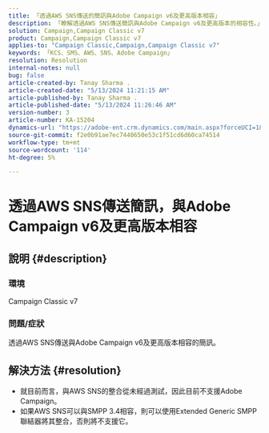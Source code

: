 ```yaml
---
title: 「透過AWS SNS傳送的簡訊與Adobe Campaign v6及更高版本相容」
description: 「瞭解透過AWS SNS傳送簡訊與Adobe Campaign v6及更高版本的相容性。」
solution: Campaign,Campaign Classic v7
product: Campaign,Campaign Classic v7
applies-to: "Campaign Classic,Campaign,Campaign Classic v7"
keywords: 「KCS、SMS、AWS、SNS、Adobe Campaign」
resolution: Resolution
internal-notes: null
bug: false
article-created-by: Tanay Sharma .
article-created-date: "5/13/2024 11:21:15 AM"
article-published-by: Tanay Sharma .
article-published-date: "5/13/2024 11:26:46 AM"
version-number: 3
article-number: KA-15204
dynamics-url: "https://adobe-ent.crm.dynamics.com/main.aspx?forceUCI=1&pagetype=entityrecord&etn=knowledgearticle&id=551818e7-1a11-ef11-9f8a-6045bd02b206"
source-git-commit: f2e0b91ae7ec7440650e53c1f51cd6d60ca74514
workflow-type: tm+mt
source-wordcount: '114'
ht-degree: 5%

---
```


# 透過AWS SNS傳送簡訊，與Adobe Campaign v6及更高版本相容

## 說明 {#description}


### 環境

Campaign Classic v7

### 問題/症狀

透過AWS SNS傳送與Adobe Campaign v6及更高版本相容的簡訊。


## 解決方法 {#resolution}


- 就目前而言，與AWS SNS的整合從未經過測試，因此目前不支援Adobe Campaign。
- 如果AWS SNS可以與SMPP 3.4相容，則可以使用Extended Generic SMPP聯結器將其整合，否則將不支援它。

